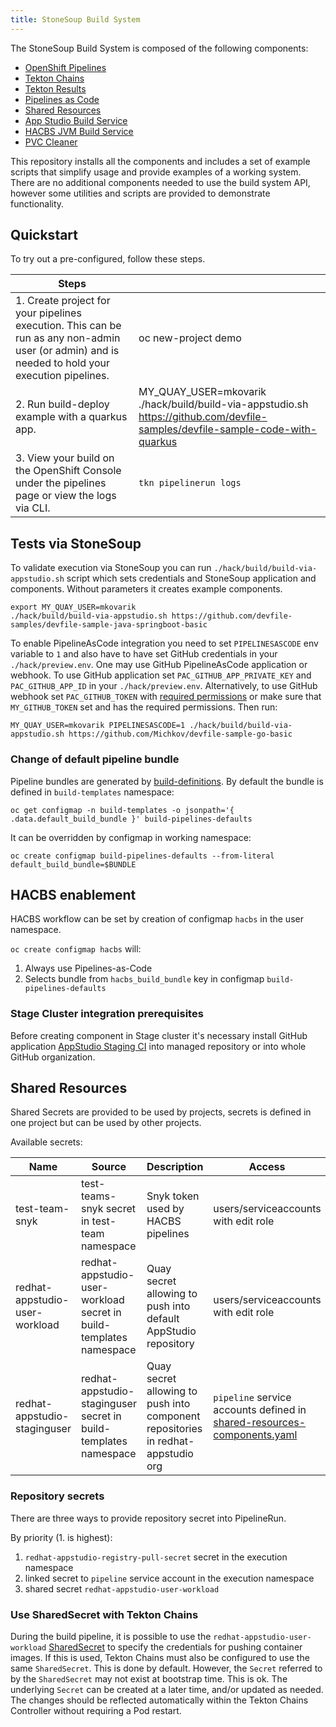 ```yaml
---
title: StoneSoup Build System
---
```


The StoneSoup Build System is composed of the following components:

- [OpenShift Pipelines](https://docs.openshift.com/container-platform/4.10/cicd/pipelines/understanding-openshift-pipelines.html)
- [Tekton Chains](https://github.com/tektoncd/chains)
- [Tekton Results](https://github.com/tektoncd/results)
- [Pipelines as Code](https://pipelinesascode.com/)
- [Shared Resources](https://github.com/openshift/csi-driver-shared-resource)
- [App Studio Build Service](https://github.com/redhat-appstudio/build-service/)
- [HACBS JVM Build Service](https://github.com/redhat-appstudio/jvm-build-service)
- [PVC Cleaner](https://github.com/redhat-appstudio/pvc-cleaner/)

This repository installs all the components and includes a set of example scripts that simplify usage and provide examples of a working system. There are no additional components needed to use the build system API, however some utilities and scripts are provided to demonstrate functionality.

## Quickstart

To try out a pre-configured, follow these steps.

| Steps    |    |
| ----------- | ----------- |
| 1.  Create project for your pipelines execution. This can be run as any non-admin user (or admin)  and is needed to hold your execution pipelines.  |  oc new-project demo     |
| 2.  Run build-deploy example with a quarkus app. | MY_QUAY_USER=mkovarik ./hack/build/build-via-appstudio.sh https://github.com/devfile-samples/devfile-sample-code-with-quarkus
| 3.  View your build on the OpenShift Console under the pipelines page or view the logs via CLI. | `tkn pipelinerun logs`      |

## Tests via StoneSoup

To validate execution via StoneSoup you can run `./hack/build/build-via-appstudio.sh` script which sets credentials and StoneSoup application and components. Without parameters it creates example components.

```
export MY_QUAY_USER=mkovarik
./hack/build/build-via-appstudio.sh https://github.com/devfile-samples/devfile-sample-java-springboot-basic
```

To enable PipelineAsCode integration you need to set `PIPELINESASCODE` env variable to `1` and also have to have set GitHub credentials in your `./hack/preview.env`.
One may use GitHub PipelineAsCode application or webhook.
To use GitHub application set `PAC_GITHUB_APP_PRIVATE_KEY` and `PAC_GITHUB_APP_ID` in your `./hack/preview.env`.
Alternatively, to use GitHub webhook set `PAC_GITHUB_TOKEN` with [required permissions](https://pipelinesascode.com/docs/install/github_webhook/#create-github-personal-access-token) or make sure that `MY_GITHUB_TOKEN` set and has the required permissions.
Then run:

```
MY_QUAY_USER=mkovarik PIPELINESASCODE=1 ./hack/build/build-via-appstudio.sh https://github.com/Michkov/devfile-sample-go-basic
```

### Change of default pipeline bundle

Pipeline bundles are generated by [build-definitions](https://github.com/redhat-appstudio/build-definitions).
By default the bundle is defined in `build-templates` namespace:
```
oc get configmap -n build-templates -o jsonpath='{ .data.default_build_bundle }' build-pipelines-defaults
```

It can be overridden by configmap in working namespace:
```
oc create configmap build-pipelines-defaults --from-literal default_build_bundle=$BUNDLE
```

## HACBS enablement

HACBS workflow can be set by creation of configmap `hacbs` in the user namespace.

`oc create configmap hacbs` will:

1. Always use Pipelines-as-Code
2. Selects bundle from `hacbs_build_bundle` key in configmap `build-pipelines-defaults`

### Stage Cluster integration prerequisites

Before creating component in Stage cluster it's necessary install GitHub application [AppStudio Staging CI](https://github.com/apps/appstudio-staging-ci) into managed repository or into whole GitHub organization.

## Shared Resources

Shared Secrets are provided to be used by projects, secrets is defined in one project but can be used by other projects.

Available secrets:

| Name | Source | Description | Access |
| -- | -- | -- | -- |
| test-team-snyk | test-teams-snyk secret in test-team namespace | Snyk token used by HACBS pipelines | users/serviceaccounts with edit role |
| redhat-appstudio-user-workload | redhat-appstudio-user-workload secret in build-templates namespace | Quay secret allowing to push into default AppStudio repository | users/serviceaccounts with edit role |
| redhat-appstudio-staginguser | redhat-appstudio-staginguser secret in build-templates namespace | Quay secret allowing to push into component repositories in redhat-appstudio org | `pipeline` service accounts defined in [shared-resources-components.yaml](https://github.com/redhat-appstudio/infra-deployments/blob/main/components/build/shared-resources/shared-resources-components.yaml)|

### Repository secrets

There are three ways to provide repository secret into PipelineRun.

By priority (1. is highest):

1. `redhat-appstudio-registry-pull-secret` secret in the execution namespace
2. linked secret to `pipeline` service account in the execution namespace
3. shared secret `redhat-appstudio-user-workload`

### Use SharedSecret with Tekton Chains

During the build pipeline, it is possible to use the `redhat-appstudio-user-workload`
[SharedSecret](https://github.com/openshift/csi-driver-shared-resource) to specify the credentials
for pushing container images. If this is used, Tekton Chains must also be configured to use the
same `SharedSecret`. This is done by default. However, the `Secret` referred to by the
`SharedSecret` may not exist at bootstrap time. This is ok. The underlying `Secret` can be created
at a later time, and/or updated as needed. The changes should be reflected automatically within the
Tekton Chains Controller without requiring a Pod restart.

